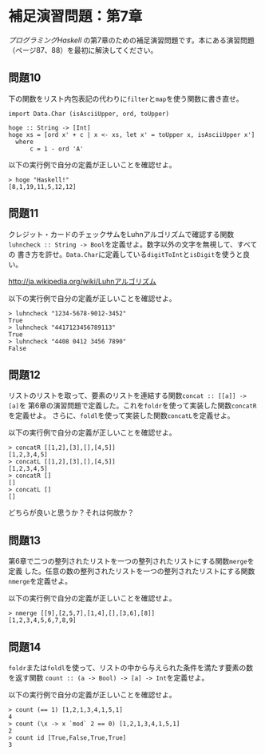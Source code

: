 補足演習問題：第7章
===================

_プログラミングHaskell_ の第7章のための補足演習問題です。本にある演習問題
（ページ87、88）を最初に解決してください。

問題10
------

下の関数をリスト内包表記の代わりに`filter`と`map`を使う関数に書き直せ。

    import Data.Char (isAsciiUpper, ord, toUpper)

    hoge :: String -> [Int]
    hoge xs = [ord x' + c | x <- xs, let x' = toUpper x, isAsciiUpper x']
      where
          c = 1 - ord 'A'

以下の実行例で自分の定義が正しいことを確認せよ。

    > hoge "Haskell!"
    [8,1,19,11,5,12,12]

問題11
------

クレジット・カードのチェックサムをLuhnアルゴリズムで確認する関数
`luhncheck :: String -> Bool`を定義せよ。数字以外の文字を無視して、すべての
書き方を許せ。`Data.Char`に定義している`digitToInt`と`isDigit`を使うと良い。

http://ja.wikipedia.org/wiki/Luhnアルゴリズム

以下の実行例で自分の定義が正しいことを確認せよ。

    > luhncheck "1234-5678-9012-3452"
    True
    > luhncheck "4417123456789113"
    True
    > luhncheck "4408 0412 3456 7890"
    False

問題12
------

リストのリストを取って、要素のリストを連結する関数`concat :: [[a]] -> [a]`を
第6章の演習問題で定義した。これを`foldr`を使って実装した関数`concatR`を定義せよ。
さらに、`foldl`を使って実装した関数`concatL`を定義せよ。

以下の実行例で自分の定義が正しいことを確認せよ。

    > concatR [[1,2],[3],[],[4,5]]
    [1,2,3,4,5]
    > concatL [[1,2],[3],[],[4,5]]
    [1,2,3,4,5]
    > concatR []
    []
    > concatL []
    []

どちらが良いと思うか？それは何故か？

問題13
------

第6章で二つの整列されたリストを一つの整列されたリストにする関数`merge`を定義
した。任意の数の整列されたリストを一つの整列されたリストにする関数`nmerge`を定義せよ。

以下の実行例で自分の定義が正しいことを確認せよ。

    > nmerge [[9],[2,5,7],[1,4],[],[3,6],[8]]
    [1,2,3,4,5,6,7,8,9]

問題14
------

`foldr`または`foldl`を使って、リストの中から与えられた条件を満たす要素の数を返す関数
`count :: (a -> Bool) -> [a] -> Int`を定義せよ。

以下の実行例で自分の定義が正しいことを確認せよ。

    > count (== 1) [1,2,1,3,4,1,5,1]
    4
    > count (\x -> x `mod` 2 == 0) [1,2,1,3,4,1,5,1]
    2
    > count id [True,False,True,True]
    3
